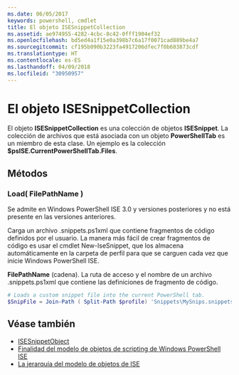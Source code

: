 ```yaml
---
ms.date: 06/05/2017
keywords: powershell, cmdlet
title: El objeto ISESnippetCollection
ms.assetid: ae974955-4282-4cbc-8c42-0fff1904ef32
ms.openlocfilehash: bd5ed4a1f15e0a398b7c6a17f0071cad889be4a7
ms.sourcegitcommit: cf195b090b3223fa4917206dfec7f0b603873cdf
ms.translationtype: HT
ms.contentlocale: es-ES
ms.lasthandoff: 04/09/2018
ms.locfileid: "30950957"
---
```

# <a name="the-isesnippetcollection-object"></a>El objeto ISESnippetCollection

El objeto **ISESnippetCollection** es una colección de objetos **ISESnippet**. La colección de archivos que está asociada con un objeto **PowerShellTab** es un miembro de esta clase. Un ejemplo es la colección **$psISE.CurrentPowerShellTab.Files**.

## <a name="methods"></a>Métodos

### <a name="load-filepathname-"></a>Load\( FilePathName \)

Se admite en Windows PowerShell ISE 3.0 y versiones posteriores y no está presente en las versiones anteriores.

Carga un archivo .snippets.ps1xml que contiene fragmentos de código definidos por el usuario. La manera más fácil de crear fragmentos de código es usar el cmdlet New\-IseSnippet, que los almacena automáticamente en la carpeta de perfil para que se carguen cada vez que inicie Windows PowerShell ISE.

**FilePathName** (cadena). La ruta de acceso y el nombre de un archivo .snippets.ps1xml que contiene las definiciones de fragmento de código.

```powershell
# Loads a custom snippet file into the current PowerShell tab.
$SnipFile = Join-Path ( Split-Path $profile) 'Snippets\MySnips.snippets.ps1xml' $psISE.CurrentPowerShellTab.Snippets.Add($SnipPath)
```

## <a name="see-also"></a>Véase también

- [ISESnippetObject](The-ISESnippetObject.md)
- [Finalidad del modelo de objetos de scripting de Windows PowerShell ISE](Purpose-of-the-Windows-PowerShell-ISE-Scripting-Object-Model.md)
- [La jerarquía del modelo de objetos de ISE](The-ISE-Object-Model-Hierarchy.md)